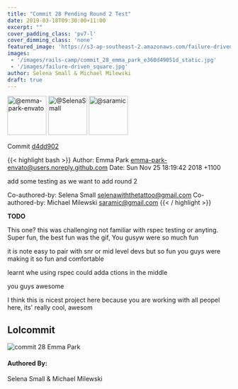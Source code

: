 ```yaml
---
title: "Commit 28 Pending Round 2 Test"
date: 2019-03-18T09:30:00+11:00
excerpt: ""
cover_padding_class: 'pv7-l'
cover_dimming_class: 'none'
featured_image: 'https://s3-ap-southeast-2.amazonaws.com/failure-driven-blog/railscamp-24-woodfield-hobart/commit_28_emma_park_e360d49051d.gif'
images:
 - '/images/rails-camp/commit_28_emma_park_e360d49051d_static.jpg'
 - '/images/failure-driven_square.jpg'
author: Selena Small & Michael Milewski 
draft: true
---
```


<img alt="@emma-park-envato" src="//github.com/emma-park-envato.png" style="display: inline; width: 88px;" height="88" />
<img alt="@SelenaSmall" src="//github.com/SelenaSmall.png" style="display: inline; width: 88px;" height="88" />
<img alt="@saramic" src="//github.com/saramic.png" style="display: inline; width: 88px;" height="88" />

Commit [d4dd902](https://github.com/failure-driven/railscamp-search-term/commit/d4dd902636145d6046d9a0a93885b3ca7fcc03c7)

{{< highlight bash >}}
Author: Emma Park <emma-park-envato@users.noreply.github.com>
Date:   Sun Nov 25 18:19:42 2018 +1100

add some testing as we want to add round 2

Co-authored-by: Selena Small <selenawiththetattoo@gmail.com>
Co-authored-by: Michael Milewski <saramic@gmail.com>
{{< / highlight >}}

**TODO**

This one? this was challenging not familiar with rspec testing or anyting.
Super fun, the best fun was the gif, You gusyw were so much fun

it is note easy to pair with snr or mid level devs but so fun
you guys were making it so fun and comfortable

learnt whe using rspec could adda ctions in the middle

you guys awesome

I think this is nicest project here because you are working with all peopel
here, its' really cool, awesom

## Lolcommit

![commit 28 Emma Park](https://s3-ap-southeast-2.amazonaws.com/failure-driven-blog/railscamp-24-woodfield-hobart/commit_28_emma_park_e360d49051d.gif)

#### Authored By:

Selena Small & Michael Milewski
